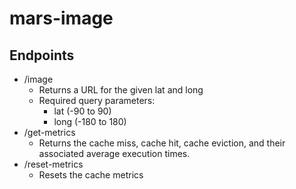 # mars-image

## Endpoints
 * /image
    * Returns a URL for the given lat and long
    * Required query parameters:
        * lat (-90 to 90)
        * long (-180 to 180)
 * /get-metrics
    * Returns the cache miss, cache hit, cache eviction, and their associated average execution times.
 * /reset-metrics
    * Resets the cache metrics